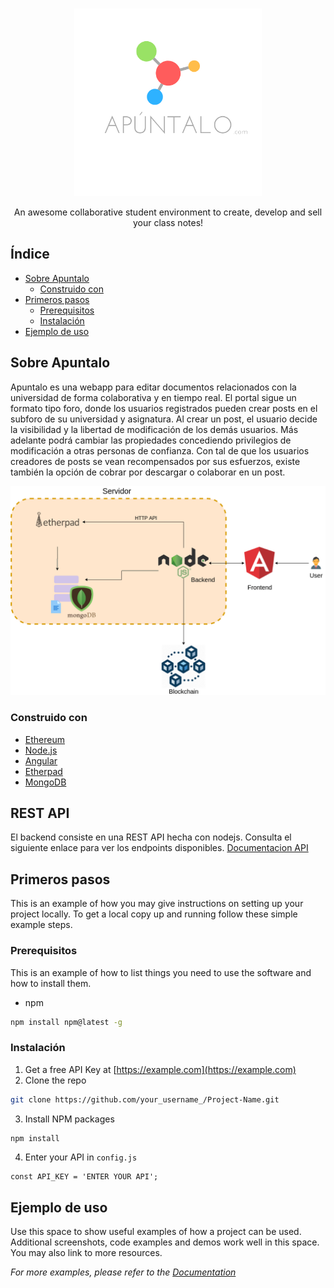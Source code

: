 
<!-- PROJECT LOGO -->
<br />
<p align="center">
  <a href="https://github.com/nilquera/Apuntalo">
    <img src="img/logo1.png" alt="Logo" width="300" height="300">
  </a>
  <p align="center">
    An awesome collaborative student environment to create, develop and sell your class notes!
    <!-- <br />
    <a href="https://github.com/nilquera/Apuntalo"><strong>Explore the docs »</strong></a>
    <br />
    <br />
    <a href="https://github.com/nilquera/Apuntalo">View Demo</a>
    ·
    <a href="https://github.com/nilquera/Apuntalo/issues">Report Bug</a>
    ·
    <a href="https://github.com/nilquera/Apuntalo/issues">Request Feature</a> -->
  </p>
</p>



<!-- TABLE OF CONTENTS -->
## Índice

* [Sobre Apuntalo](#sobre-apuntalo)
  * [Construido con](#construido-con)
* [Primeros pasos](#primeros-pasos)
  * [Prerequisitos](#prerequisitos)
  * [Instalación](#instalación)
* [Ejemplo de uso](#ejemplo-de-uso)



<!-- Sobre Apuntalo -->
## Sobre Apuntalo

<!--[![Apuntalo Screen Shot][product-screenshot]](https://apuntalo.com)-->

Apuntalo es una webapp para editar documentos relacionados con la universidad de forma colaborativa y en tiempo real. El portal sigue un formato tipo foro, donde los usuarios registrados pueden crear posts en el subforo de su universidad y asignatura. Al crear un post, el usuario decide la visibilidad y la libertad de modificación de los demás usuarios. Más adelante podrá cambiar las propiedades concediendo privilegios de modificación a otras personas de confianza. Con tal de que los usuarios creadores de posts se vean recompensados por sus esfuerzos, existe también la opción de cobrar por descargar o colaborar en un post.

![Diagrama Apuntalo][diagrama]

### Construido con
* [Ethereum](https://ethereum.org/)
* [Node.js](https://nodejs.org/)
* [Angular](https://angular.io/)
* [Etherpad](https://etherpad.org/)
* [MongoDB](https://www.mongodb.com/)

## REST API
El backend consiste en una REST API hecha con nodejs. Consulta el siguiente enlace para ver los endpoints disponibles.
[Documentacion API](https://documenter.getpostman.com/view/4392922/SzS2xoCu?version=latest#1c6af55e-3e91-42e8-90af-9f28e0a32e72)

<!-- Primeros Pasos -->
## Primeros pasos

This is an example of how you may give instructions on setting up your project locally.
To get a local copy up and running follow these simple example steps.

### Prerequisitos

This is an example of how to list things you need to use the software and how to install them.
* npm
```sh
npm install npm@latest -g
```

### Instalación

1. Get a free API Key at [https://example.com](https://example.com)
2. Clone the repo
```sh
git clone https://github.com/your_username_/Project-Name.git
```
3. Install NPM packages
```sh
npm install
```
4. Enter your API in `config.js`
```JS
const API_KEY = 'ENTER YOUR API';
```


<!-- USAGE EXAMPLES -->
## Ejemplo de uso

Use this space to show useful examples of how a project can be used. Additional screenshots, code examples and demos work well in this space. You may also link to more resources.

_For more examples, please refer to the [Documentation](https://example.com)_


<!-- MARKDOWN LINKS & IMAGES -->
<!-- https://www.markdownguide.org/basic-syntax/#reference-style-links -->
[contributors-shield]: https://img.shields.io/github/contributors/nilquera/apuntalo.svg?style=flat-square
[contributors-url]: https://github.com/nilquera/Apuntalo/graphs/contributors
[forks-shield]: https://img.shields.io/github/forks/nilquera/apuntalo.svg?style=flat-square
[forks-url]: https://github.com/nilquera/Apuntalo/network/members
[stars-shield]: https://img.shields.io/github/stars/nilquera/apuntalo.svg?style=flat-square
[stars-url]: https://github.com/nilquera/Apuntalo/stargazers
[issues-shield]: https://img.shields.io/github/issues/nilquera/apuntalo.svg?style=flat-square
[issues-url]: https://github.com/nilquera/Apuntalo/issues
[license-shield]: https://img.shields.io/github/license/nilquera/apuntalo.svg?style=flat-square
[license-url]: https://github.com/nilquera/Apuntalo/blob/master/LICENSE.txt
[product-screenshot]: img/screenshot.png
[diagrama]: img/diagrama.png
